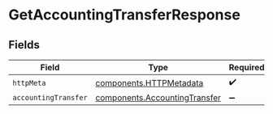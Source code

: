 # GetAccountingTransferResponse


## Fields

| Field                                                                          | Type                                                                           | Required                                                                       | Description                                                                    |
| ------------------------------------------------------------------------------ | ------------------------------------------------------------------------------ | ------------------------------------------------------------------------------ | ------------------------------------------------------------------------------ |
| `httpMeta`                                                                     | [components.HTTPMetadata](../../models/components/httpmetadata.md)             | :heavy_check_mark:                                                             | N/A                                                                            |
| `accountingTransfer`                                                           | [components.AccountingTransfer](../../models/components/accountingtransfer.md) | :heavy_minus_sign:                                                             | Success                                                                        |